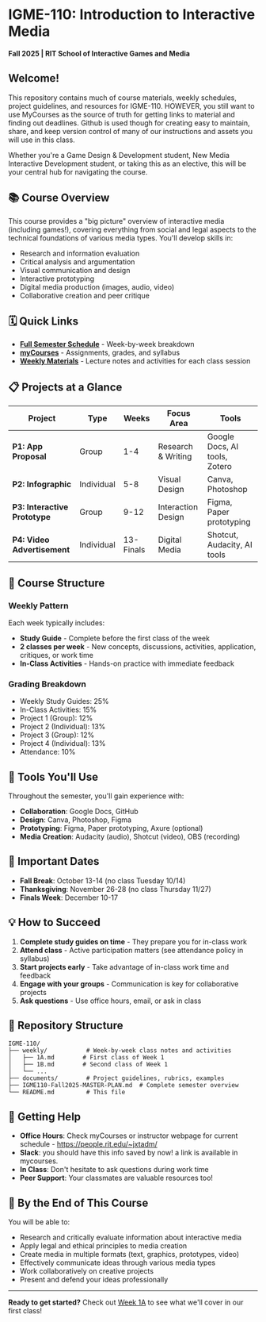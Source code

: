 # IGME-110: Introduction to Interactive Media
**Fall 2025 | RIT School of Interactive Games and Media**

## Welcome!

This repository contains much of course materials, weekly schedules, project guidelines, and resources for IGME-110. HOWEVER, you still want to use MyCourses as the source of truth for getting links to material and finding out deadlines. Github is used though for creating easy to maintain, share, and keep version control of many of our instructions and assets you will use in this class.

Whether you're a Game Design & Development student, New Media Interactive Development student, or taking this as an elective, this will be your central hub for navigating the course.

## 📚 Course Overview

This course provides a "big picture" overview of interactive media (including games!), covering everything from social and legal aspects to the technical foundations of various media types. You'll develop skills in:

- Research and information evaluation
- Critical analysis and argumentation
- Visual communication and design
- Interactive prototyping
- Digital media production (images, audio, video)
- Collaborative creation and peer critique

## 🗓️ Quick Links

- **[Full Semester Schedule](IGME110-Fall2025-MASTER-PLAN.md)** - Week-by-week breakdown
- **[myCourses](https://mycourses.rit.edu)** - Assignments, grades, and syllabus
- **[Weekly Materials](weekly/)** - Lecture notes and activities for each class session

## 📋 Projects at a Glance

| Project | Type | Weeks | Focus Area | Tools |
|---------|------|-------|------------|-------|
| **P1: App Proposal** | Group | 1-4 | Research & Writing | Google Docs, AI tools, Zotero |
| **P2: Infographic** | Individual | 5-8 | Visual Design | Canva, Photoshop |
| **P3: Interactive Prototype** | Group | 9-12 | Interaction Design | Figma, Paper prototyping |
| **P4: Video Advertisement** | Individual | 13-Finals | Digital Media | Shotcut, Audacity, AI tools |

## 📖 Course Structure

### Weekly Pattern
Each week typically includes:
- **Study Guide** - Complete before the first class of the week
- **2 classes per week** - New concepts, discussions, activities, application, critiques, or work time
- **In-Class Activities** - Hands-on practice with immediate feedback

### Grading Breakdown
- Weekly Study Guides: 25%
- In-Class Activities: 15%
- Project 1 (Group): 12%
- Project 2 (Individual): 13%
- Project 3 (Group): 12%
- Project 4 (Individual): 13%
- Attendance: 10%

## 🔧 Tools You'll Use

Throughout the semester, you'll gain experience with:
- **Collaboration**: Google Docs, GitHub
- **Design**: Canva, Photoshop, Figma
- **Prototyping**: Figma, Paper prototyping, Axure (optional)
- **Media Creation**: Audacity (audio), Shotcut (video), OBS (recording)

## 📅 Important Dates

- **Fall Break**: October 13-14 (no class Tuesday 10/14)
- **Thanksgiving**: November 26-28 (no class Thursday 11/27)
- **Finals Week**: December 10-17

## 💡 How to Succeed

1. **Complete study guides on time** - They prepare you for in-class work
2. **Attend class** - Active participation matters (see attendance policy in syllabus)
3. **Start projects early** - Take advantage of in-class work time and feedback
4. **Engage with your groups** - Communication is key for collaborative projects
5. **Ask questions** - Use office hours, email, or ask in class

## 📂 Repository Structure
```
IGME-110/
├── weekly/           # Week-by-week class notes and activities
│   ├── 1A.md        # First class of Week 1
│   ├── 1B.md        # Second class of Week 1
│   └── ...
├── documents/        # Project guidelines, rubrics, examples
├── IGME110-Fall2025-MASTER-PLAN.md  # Complete semester overview
└── README.md         # This file
```

## 🤝 Getting Help

- **Office Hours**: Check myCourses or instructor webpage for current schedule - https://people.rit.edu/~jxtadm/
- **Slack**: you should have this info saved by now! a link is available in mycourses.
- **In Class**: Don't hesitate to ask questions during work time
- **Peer Support**: Your classmates are valuable resources too!

## 🎯 By the End of This Course

You will be able to:
- Research and critically evaluate information about interactive media
- Apply legal and ethical principles to media creation
- Create media in multiple formats (text, graphics, prototypes, video)
- Effectively communicate ideas through various media types
- Work collaboratively on creative projects
- Present and defend your ideas professionally

---

**Ready to get started?** Check out [Week 1A](weekly/1A.md) to see what we'll cover in our first class!
